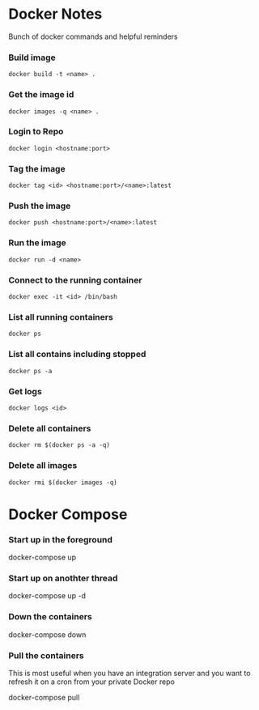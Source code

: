 # Docker Notes #

Bunch of docker commands and helpful reminders

### Build image ###

`docker build -t <name> .`

### Get the image id ###

`docker images -q <name> .`

### Login to Repo ###

`docker login <hostname:port>`

### Tag the image ###

`docker tag <id> <hostname:port>/<name>:latest`

### Push the image ###

`docker push <hostname:port>/<name>:latest`

### Run the image ###

`docker run -d <name>`

### Connect to the running container ###

`docker exec -it <id> /bin/bash`

### List all running containers ###

`docker ps`

### List all contains including stopped ###

`docker ps -a`

### Get logs  ###

`docker logs <id>`

### Delete all containers  ###

`docker rm $(docker ps -a -q)`

### Delete all images ###

`docker rmi $(docker images -q)`

# Docker Compose #

### Start up in the foreground ###

docker-compose up

### Start up on anothter thread ###

docker-compose up -d

### Down the containers ###

docker-compose down

### Pull the containers ###

This is most useful when you have an integration server and you want to refresh it on a cron from your private Docker repo

docker-compose pull